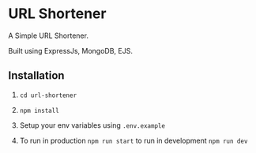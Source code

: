 # URL Shortener

A Simple URL Shortener.

Built using ExpressJs, MongoDB, EJS.

## Installation

1. `cd url-shortener`

2. `npm install`

3. Setup your env variables using `.env.example`

4. To run in production `npm run start` to run in development `npm run dev`
